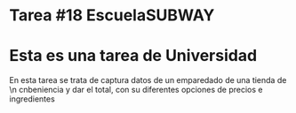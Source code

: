 # Tarea #18 EscuelaSUBWAY
<h1>
      <b>Esta es una tarea de Universidad</b>
</h1>
 <p> En esta tarea se trata de captura datos de un emparedado de una tienda de \n cnbeniencia y dar el total, con su diferentes opciones de precios e ingredientes</p>
